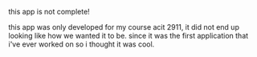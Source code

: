 this app is not complete!

this app was only developed for my course acit 2911, it did not end up looking like how we wanted it to be. since it was the first application that i've ever worked on so i thought it was cool.
